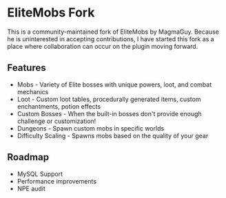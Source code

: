 # EliteMobs Fork

This is a community-maintained fork of EliteMobs by MagmaGuy. Because he is uninterested in accepting contributions, I have started this fork as a place where collaboration can occur on the plugin moving forward.

## Features

* Mobs - Variety of Elite bosses with unique powers, loot, and combat mechanics
* Loot - Custom loot tables, procedurally generated items, custom enchantments, potion effects
* Custom Bosses - When the built-in bosses don't provide enough challenge or customization!
* Dungeons - Spawn custom mobs in specific worlds
* Difficulty Scaling - Spawns mobs based on the quality of your gear

## Roadmap

* MySQL Support
* Performance improvements
* NPE audit
